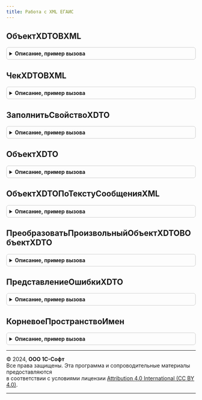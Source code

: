 ```yaml
---
title: Работа с XML ЕГАИС
---
```



## ОбъектXDTOВXML
<details style="margin: 1em 0; padding: 0.5em; border: 1px solid #ccc; border-radius: 6px;">

<summary style="font-weight: bold; cursor: pointer;">Описание, пример вызова</summary>

```bsl

// Преобразует объект XDTO в XML
//
// Параметры:
//  ОбъектXDTO - ОбъектXDTO - Объект XDTO
//  ИдентификаторФСРАР - Строка - идентификатор отправителя в системе ФС РАР
//  ПространствоИмен - Строка - используемое пространство имен
//  ИмяТипа - Строка - Имя типа
//
// Возвращаемое значение:
//  Строка - Текст сообщения XML
//
Функция ОбъектXDTOВXML(ОбъектXDTO, ИдентификаторФСРАР, ПространствоИмен, ИмяТипа) Экспорт
```

Пример вызова
```bsl
Результат = РаботаСXMLЕГАИС.ОбъектXDTOВXML(ОбъектXDTO, ИдентификаторФСРАР, ПространствоИмен, ИмяТипа) 
```
</details>

## ЧекXDTOВXML
<details style="margin: 1em 0; padding: 0.5em; border: 1px solid #ccc; border-radius: 6px;">

<summary style="font-weight: bold; cursor: pointer;">Описание, пример вызова</summary>

```bsl

// Преобразует объект XDTO чека в XML.
//
// Параметры:
//  ОбъектXDTO - ОбъектXDTO - Объект XDTO
//  ПространствоИмен - Строка - Имя пространства имен.
//  ИмяТипа - Строка - Имя типа
//
// Возвращаемое значение:
//  Строка - Текст сообщения XML.
//
Функция ЧекXDTOВXML(ОбъектXDTO, ПространствоИмен, ИмяТипа) Экспорт
```

Пример вызова
```bsl
Результат = РаботаСXMLЕГАИС.ЧекXDTOВXML(ОбъектXDTO, ПространствоИмен, ИмяТипа) 
```
</details>

## ЗаполнитьСвойствоXDTO
<details style="margin: 1em 0; padding: 0.5em; border: 1px solid #ccc; border-radius: 6px;">

<summary style="font-weight: bold; cursor: pointer;">Описание, пример вызова</summary>

```bsl

// Устанавливает значение свойства объекта XDTO.
//
// Параметры:
//  ОбъектXDTO - ОбъектXDTO - Объект XDTO
//  ИмяСвойства - Строка - Имя свойства
//  ЗначениеСвойства - Неопределено, Строка - Значение свойства
//  КешОшибок - Неопределено - Кеш ошибок
//  Глубина - Неопределено - Глубина
//  ТребуетсяЗаполнить - Неопределено, Булево - Требуется заполнить
//
// Возвращаемое значение:
//  Булево - свойство XDTO заполнено
Функция ЗаполнитьСвойствоXDTO( Экспорт
```

Пример вызова
```bsl
Результат = РаботаСXMLЕГАИС.ЗаполнитьСвойствоXDTO();
```
</details>

## ОбъектXDTO
<details style="margin: 1em 0; padding: 0.5em; border: 1px solid #ccc; border-radius: 6px;">

<summary style="font-weight: bold; cursor: pointer;">Описание, пример вызова</summary>

```bsl

// Создает новый объект XDTO.
//
// Параметры:
//  ПространствоИмен - Строка - Пространство имен.
//  ИмяТипа - Строка - Имя типа в пространстве имен.
//
// Возвращаемое значение:
//  ОбъектXDTO - Созданный объект XDTO/
//
Функция ОбъектXDTO(ПространствоИмен, ИмяТипа) Экспорт
```

Пример вызова
```bsl
Результат = РаботаСXMLЕГАИС.ОбъектXDTO(ПространствоИмен, ИмяТипа) 
```
</details>

## ОбъектXDTOПоТекстуСообщенияXML
<details style="margin: 1em 0; padding: 0.5em; border: 1px solid #ccc; border-radius: 6px;">

<summary style="font-weight: bold; cursor: pointer;">Описание, пример вызова</summary>

```bsl

// Возвращает Объект XDTO, получаемый из текста сообщения XML
//
// Параметры:
//  ТекстСообщенияXML - Строка - Текст сообщения XML
//  Тип - Строка, Неопределено, ТипОбъектаXDTO - Тип объекта
//
// Возвращаемое значение:
//  ОбъектXDTO - Объект XDTO
//
Функция ОбъектXDTOПоТекстуСообщенияXML(ТекстСообщенияXML, Тип) Экспорт
```

Пример вызова
```bsl
Результат = РаботаСXMLЕГАИС.ОбъектXDTOПоТекстуСообщенияXML(ТекстСообщенияXML, Тип) 
```
</details>

## ПреобразоватьПроизвольныйОбъектXDTOВОбъектXDTO
<details style="margin: 1em 0; padding: 0.5em; border: 1px solid #ccc; border-radius: 6px;">

<summary style="font-weight: bold; cursor: pointer;">Описание, пример вызова</summary>

```bsl

// Преобразует содержимое произвольного объекта XDTO источника (без типов) в содержимое объекта XDTO приемника (с типами).
// Параметры:
//  ОбъектXDTOИсточник - ОбъектXDTO - Объект источник
//  ОбъектXDTOПриемник - ОбъектXDTO - Объект приемник
//
// Возвращаемое значение:
//  ОбъектXDTO - Преобразовать произвольный объект XDTOВОбъект XDTO
Функция ПреобразоватьПроизвольныйОбъектXDTOВОбъектXDTO(ОбъектXDTOИсточник, ОбъектXDTOПриемник) Экспорт
```

Пример вызова
```bsl
Результат = РаботаСXMLЕГАИС.ПреобразоватьПроизвольныйОбъектXDTOВОбъектXDTO(ОбъектXDTOИсточник, ОбъектXDTOПриемник) 
```
</details>

## ПредставлениеОшибкиXDTO
<details style="margin: 1em 0; padding: 0.5em; border: 1px solid #ccc; border-radius: 6px;">

<summary style="font-weight: bold; cursor: pointer;">Описание, пример вызова</summary>

```bsl

// Представление ошибки XDTO.
//
// Параметры:
//  ПредставлениеОшибки - см. РаботаСXMLИС.ДанныеДляРасшифровкиОшибок
//  ЧтениеXML - ЧтениеXML
//  Глубина - Число
//
// Возвращаемое значение:
//  см. РаботаСXMLИС.ПредставлениеОшибкиXDTO
Функция ПредставлениеОшибкиXDTO(ПредставлениеОшибки, ЧтениеXML, Глубина) Экспорт
```

Пример вызова
```bsl
Результат = РаботаСXMLЕГАИС.ПредставлениеОшибкиXDTO(ПредставлениеОшибки, ЧтениеXML, Глубина) 
```
</details>

## КорневоеПространствоИмен
<details style="margin: 1em 0; padding: 0.5em; border: 1px solid #ccc; border-radius: 6px;">

<summary style="font-weight: bold; cursor: pointer;">Описание, пример вызова</summary>

```bsl

// Возвращает корневое пространство имен для документов ЕГАИС.
//
// Возвращаемое значение:
//  Строка - Корневое пространство имен
Функция КорневоеПространствоИмен() Экспорт
```

Пример вызова
```bsl
Результат = РаботаСXMLЕГАИС.КорневоеПространствоИмен() 
```
</details>

---

© 2024, **ООО 1С-Софт**  
Все права защищены. Эта программа и сопроводительные материалы предоставляются  
в соответствии с условиями лицензии [Attribution 4.0 International (CC BY 4.0)](https://creativecommons.org/licenses/by/4.0/legalcode).

---
